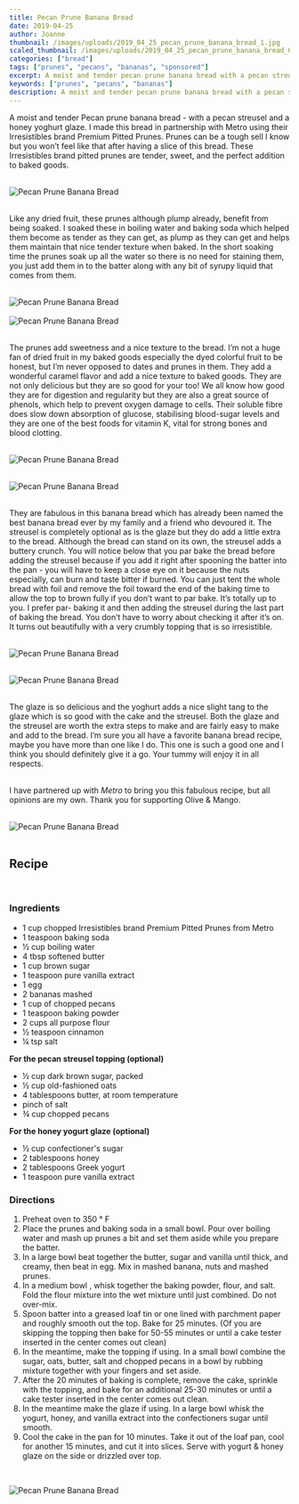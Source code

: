 ```yaml
---
title: Pecan Prune Banana Bread
date: 2019-04-25
author: Joanne
thumbnail: /images/uploads/2019_04_25_pecan_prune_banana_bread_1.jpg
scaled_thumbnail: /images/uploads/2019_04_25_pecan_prune_banana_bread_0.jpg
categories: ["bread"]
tags: ["prunes", "pecans", "bananas", "sponsored"]
excerpt: A moist and tender pecan prune banana bread with a pecan streusel and a honey yoghurt glaze
keywords: ["prunes", "pecans", "bananas"]
description: A moist and tender pecan prune banana bread with a pecan streusel and a honey yoghurt glaze
---
```


A moist and tender Pecan prune banana bread - with a pecan streusel and a honey yoghurt glaze.  I made this bread in partnership with Metro using their Irresistibles brand Premium Pitted Prunes. Prunes can be a tough sell I know but you won’t feel like that after having a slice of this bread. These Irresistibles brand pitted prunes are tender, sweet, and the perfect addition to baked goods.
</br>
</br>

![Pecan Prune Banana Bread](/images/uploads/2019_04_25_pecan_prune_banana_bread_2.jpg)
</br>
</br>

Like any dried fruit, these prunes although plump already, benefit from being soaked. I soaked these in boiling water and baking soda which helped them become as tender as they can get, as plump as they can get and helps them maintain that nice tender texture when baked. In the short soaking time the prunes soak up all the water so there is no need for staining them, you just add them in to the batter along with any bit of syrupy liquid that comes from them.
</br>
</br>

![Pecan Prune Banana Bread](/images/uploads/2019_04_25_pecan_prune_banana_bread_3.jpg)
</br>
</br> 
![Pecan Prune Banana Bread](/images/uploads/2019_04_25_pecan_prune_banana_bread_4.jpg)
</br>
</br> 

The prunes add sweetness and a nice texture to the bread. I’m not a huge fan of dried fruit in my baked goods especially the dyed colorful fruit to be honest, but I’m never opposed to dates and prunes in them. They add a wonderful caramel flavor and add a nice texture to baked goods.  They are not only delicious but they are so good for your too! We all know how good they are for digestion and regularity but they are also a great source of phenols, which help to prevent oxygen damage to cells. Their soluble fibre does slow down absorption of glucose, stabilising blood-sugar levels and they are one of the best foods for vitamin K, vital for strong bones and blood clotting.
</br>
</br>

![Pecan Prune Banana Bread](/images/uploads/2019_04_25_pecan_prune_banana_bread_5.jpg)
</br>
</br>

![Pecan Prune Banana Bread](/images/uploads/2019_04_25_pecan_prune_banana_bread_6.jpg)
</br>
</br>

They are fabulous in this banana bread which has already been named the best banana bread ever by my family and a friend who devoured it. The streusel is completely optional as is the glaze but they do add a little extra to the bread. Although the bread can stand on its own, the streusel adds a buttery crunch. You will notice below that you par bake the bread before adding the streusel because if you add it right after spooning the batter into the pan - you will have to keep a close eye on it because the nuts especially, can burn and taste bitter if burned. You can just tent the whole bread with foil and remove the foil toward the end of the baking time to allow the top to brown fully if you don’t want to par bake. It’s totally up  to you. I prefer par- baking it and then adding the streusel during the last part of baking the bread.  You don’t have to worry about checking it after it’s on. It turns out beautifully with a very crumbly topping that is so irresistible.
</br>
</br>

![Pecan Prune Banana Bread](/images/uploads/2019_04_25_pecan_prune_banana_bread_7.jpg)
</br>
</br>

![Pecan Prune Banana Bread](/images/uploads/2019_04_25_pecan_prune_banana_bread_8.jpg)
</br>
</br>

The glaze is so delicious and the yoghurt adds a nice slight tang to the glaze which is so good  with the cake and the streusel. Both the glaze and the streusel are worth the extra steps to make and are fairly easy to make and add to the bread. I’m sure you all have a favorite banana bread recipe, maybe you have more than one like I do. This one is such a good one and I think you should definitely give it a go. Your tummy will enjoy it in all respects.
</br>
</br>

I have partnered up with _Metro_ to bring you this fabulous recipe, but all opinions are my own. Thank you for supporting Olive & Mango.
</br>
</br>

![Pecan Prune Banana Bread](/images/uploads/2019_04_25_pecan_prune_banana_bread_9.jpg)
</br>
</br>

## Recipe
</br>

### Ingredients

* <span itemprop="ingredients"> 1 cup chopped Irresistibles brand Premium Pitted Prunes from Metro</span>
* <span itemprop="ingredients"> 1 teaspoon baking soda </span>
* <span itemprop="ingredients"> ½ cup boiling water </span>
* <span itemprop="ingredients"> 4 tbsp softened butter </span>
* <span itemprop="ingredients"> 1 cup brown sugar </span>
* <span itemprop="ingredients"> 1 teaspoon pure vanilla extract </span>
* <span itemprop="ingredients"> 1 egg </span>
* <span itemprop="ingredients"> 2 bananas mashed</span>
* <span itemprop="ingredients"> 1 cup of chopped pecans </span>
* <span itemprop="ingredients"> 1 teaspoon baking powder </span>
* <span itemprop="ingredients"> 2 cups all purpose flour </span>
* <span itemprop="ingredients"> ½ teaspoon cinnamon </span>
* <span itemprop="ingredients"> &frac14; tsp salt </span>


__For the pecan streusel topping (optional)__

* &frac12; cup dark brown sugar, packed
* &frac12; cup old-fashioned oats
* 4 tablespoons butter, at room temperature
* pinch of salt
* &frac34; cup chopped pecans 

__For the honey yogurt glaze (optional)__

* &frac12; cup confectioner's sugar
* 2 tablespoons honey
* 2 tablespoons Greek yogurt 
* 1 teaspoon pure vanilla extract

### Directions

1. Preheat oven to 350 &deg; F
2. Place the prunes and baking soda in a small bowl. Pour over boiling water and mash up prunes a bit and set them aside while you prepare the batter. 
3. In a large bowl beat together the butter,  sugar and vanilla until thick, and creamy, then beat in egg. Mix in mashed banana, nuts and mashed prunes.
4. In a medium bowl , whisk together the baking powder, flour, and salt. Fold the flour mixture into the wet mixture until just combined. Do not over-mix.
5. Spoon batter into a greased loaf tin or one lined with parchment paper and roughly smooth out the top. Bake for 25 minutes. (Of you are skipping the topping then bake for 50-55 minutes or until a cake tester inserted in the center comes out clean)
6. In the meantime, make the topping if using. In a small bowl combine the sugar, oats, butter, salt and chopped pecans in a bowl by rubbing mixture together with your fingers and set aside. 
7. After the 20 minutes of baking is complete, remove the cake, sprinkle with the topping, and bake for an additional 25-30 minutes or until a cake tester inserted in the center comes out clean.
8. In the meantime make the glaze if using.  In a large bowl whisk the  yogurt, honey, and vanilla extract into the confectioners sugar until smooth. 
9. Cool the cake in the pan for 10 minutes. Take it out of the loaf pan, cool for another 15 minutes, and cut it into slices. Serve with yogurt & honey glaze on the side or drizzled over top.

</br>

![Pecan Prune Banana Bread](/images/uploads/2019_04_25_pecan_prune_banana_bread_10.jpg)
